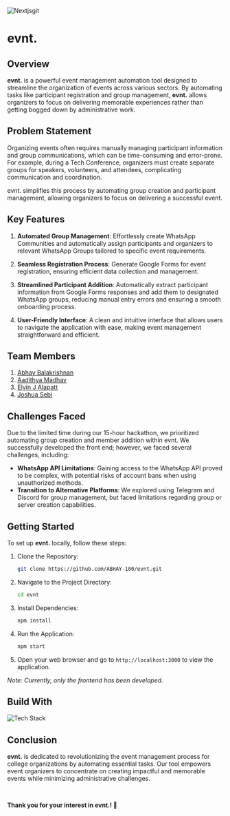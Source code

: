 

![Nextjsgit](https://github.com/user-attachments/assets/d276960c-bfd6-4b41-8ea3-3daa52a0c027)


# evnt.

## Overview

**evnt.** is a powerful event management automation tool designed to streamline the organization of events across various sectors. By automating tasks like participant registration and group management, **evnt.** allows organizers to focus on delivering memorable experiences rather than getting bogged down by administrative work.

## Problem Statement

Organizing events often requires manually managing participant information and group communications, which can be time-consuming and error-prone. For example, during a Tech Conference, organizers must create separate groups for speakers, volunteers, and attendees, complicating communication and coordination.

evnt. simplifies this process by automating group creation and participant management, allowing organizers to focus on delivering a successful event.

## Key Features

1. **Automated Group Management**: Effortlessly create WhatsApp Communities and automatically assign participants and organizers to relevant WhatsApp Groups tailored to specific event requirements.

2. **Seamless Registration Process**: Generate Google Forms for event registration, ensuring efficient data collection and management.

3. **Streamlined Participant Addition**: Automatically extract participant information from Google Forms responses and add them to designated WhatsApp groups, reducing manual entry errors and ensuring a smooth onboarding process.

4. **User-Friendly Interface**: A clean and intuitive interface that allows users to navigate the application with ease, making event management straightforward and efficient.

## Team Members

1. [Abhay Balakrishnan](https://github.com/ABHAY-100)
2. [Aadithya Madhav](https://github.com/aadithyayy)
3. [Elvin J Alapatt](https://github.com/Elvin2605)
4. [Joshua Sebi](https://github.com/JoshuaSebi)

## Challenges Faced

Due to the limited time during our 15-hour hackathon, we prioritized automating group creation and member addition within evnt. We successfully developed the front end; however, we faced several challenges, including:

- **WhatsApp API Limitations**: Gaining access to the WhatsApp API proved to be complex, with potential risks of account bans when using unauthorized methods.
- **Transition to Alternative Platforms**: We explored using Telegram and Discord for group management, but faced limitations regarding group or server creation capabilities.

## Getting Started

To set up **evnt.** locally, follow these steps:

1. Clone the Repository:

    ```bash
    git clone https://github.com/ABHAY-100/evnt.git
    ```
    
2. Navigate to the Project Directory:
   
    ```bash
    cd evnt
    ```
    
3. Install Dependencies:
   
    ```bash
    npm install
    ```

4. Run the Application:

    ```bash
    npm start
    ```

5. Open your web browser and go to `http://localhost:3000` to view the application.

*Note: Currently, only the frontend has been developed.*

    
## Build With

![Tech Stack](https://skillicons.dev/icons?i=js,html,tailwind,nextjs,vercel,figma)

## Conclusion

**evnt.** is dedicated to revolutionizing the event management process for college organizations by automating essential tasks. Our tool empowers event organizers to concentrate on creating impactful and memorable events while minimizing administrative challenges.

<br/>

**Thank you for your interest in evnt.! 🤝**
